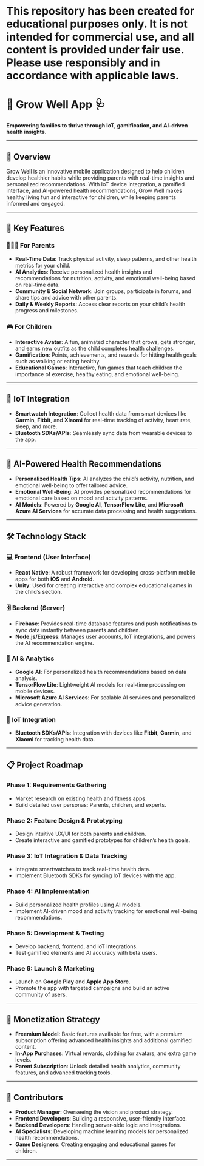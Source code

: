 # This repository has been created for educational purposes only. It is not intended for commercial use, and all content is provided under fair use. Please use responsibly and in accordance with applicable laws.

# 🌱 Grow Well App 🩺  
**Empowering families to thrive through IoT, gamification, and AI-driven health insights.**

---

## 🚀 Overview  
Grow Well is an innovative mobile application designed to help children develop healthier habits while providing parents with real-time insights and personalized recommendations. With IoT device integration, a gamified interface, and AI-powered health recommendations, Grow Well makes healthy living fun and interactive for children, while keeping parents informed and engaged.

---

## 🌟 Key Features  

### 👨‍👩‍👧 For Parents  
- **Real-Time Data**: Track physical activity, sleep patterns, and other health metrics for your child.  
- **AI Analytics**: Receive personalized health insights and recommendations for nutrition, activity, and emotional well-being based on real-time data.  
- **Community & Social Network**: Join groups, participate in forums, and share tips and advice with other parents.  
- **Daily & Weekly Reports**: Access clear reports on your child’s health progress and milestones.

### 🎮 For Children  
- **Interactive Avatar**: A fun, animated character that grows, gets stronger, and earns new outfits as the child completes health challenges.  
- **Gamification**: Points, achievements, and rewards for hitting health goals such as walking or eating healthy.  
- **Educational Games**: Interactive, fun games that teach children the importance of exercise, healthy eating, and emotional well-being.

---

## 🔗 IoT Integration  
- **Smartwatch Integration**: Collect health data from smart devices like **Garmin**, **Fitbit**, and **Xiaomi** for real-time tracking of activity, heart rate, sleep, and more.  
- **Bluetooth SDKs/APIs**: Seamlessly sync data from wearable devices to the app.

---

## 🤖 AI-Powered Health Recommendations  
- **Personalized Health Tips**: AI analyzes the child’s activity, nutrition, and emotional well-being to offer tailored advice.  
- **Emotional Well-Being**: AI provides personalized recommendations for emotional care based on mood and activity patterns.  
- **AI Models**: Powered by **Google AI**, **TensorFlow Lite**, and **Microsoft Azure AI Services** for accurate data processing and health suggestions.

---

## 🛠️ Technology Stack  

### 💻 Frontend (User Interface)  
- **React Native**: A robust framework for developing cross-platform mobile apps for both **iOS** and **Android**.  
- **Unity**: Used for creating interactive and complex educational games in the child’s section.

### 🗄️ Backend (Server)  
- **Firebase**: Provides real-time database features and push notifications to sync data instantly between parents and children.  
- **Node.js/Express**: Manages user accounts, IoT integrations, and powers the AI recommendation engine.  

### 🧠 AI & Analytics  
- **Google AI**: For personalized health recommendations based on data analysis.  
- **TensorFlow Lite**: Lightweight AI models for real-time processing on mobile devices.  
- **Microsoft Azure AI Services**: For scalable AI services and personalized advice generation.

### 📲 IoT Integration  
- **Bluetooth SDKs/APIs**: Integration with devices like **Fitbit**, **Garmin**, and **Xiaomi** for tracking health data.  

---

## 📋 Project Roadmap  

### **Phase 1: Requirements Gathering**  
- Market research on existing health and fitness apps.  
- Build detailed user personas: Parents, children, and experts.  

### **Phase 2: Feature Design & Prototyping**  
- Design intuitive UX/UI for both parents and children.  
- Create interactive and gamified prototypes for children’s health goals.  

### **Phase 3: IoT Integration & Data Tracking**  
- Integrate smartwatches to track real-time health data.  
- Implement Bluetooth SDKs for syncing IoT devices with the app.  

### **Phase 4: AI Implementation**  
- Build personalized health profiles using AI models.  
- Implement AI-driven mood and activity tracking for emotional well-being recommendations.  

### **Phase 5: Development & Testing**  
- Develop backend, frontend, and IoT integrations.  
- Test gamified elements and AI accuracy with beta users.  

### **Phase 6: Launch & Marketing**  
- Launch on **Google Play** and **Apple App Store**.  
- Promote the app with targeted campaigns and build an active community of users.

---

## 💸 Monetization Strategy  
- **Freemium Model**: Basic features available for free, with a premium subscription offering advanced health insights and additional gamified content.  
- **In-App Purchases**: Virtual rewards, clothing for avatars, and extra game levels.  
- **Parent Subscription**: Unlock detailed health analytics, community features, and advanced tracking tools.

---

## 👥 Contributors  
- **Product Manager**: Overseeing the vision and product strategy.  
- **Frontend Developers**: Building a responsive, user-friendly interface.  
- **Backend Developers**: Handling server-side logic and integrations.  
- **AI Specialists**: Developing machine learning models for personalized health recommendations.  
- **Game Designers**: Creating engaging and educational games for children.  

---

